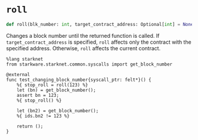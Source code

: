 # `roll`

```python
def roll(blk_number: int, target_contract_address: Optional[int] = None) -> Callable[[], None]: ...
```

Changes a block number until the returned function is called. If `target_contract_address` is specified, `roll` affects only the contract with the specified address. Otherwise, `roll` affects the current contract.

```cairo title="Roll cheatcode changes the value returned by get_block_number"
%lang starknet
from starkware.starknet.common.syscalls import get_block_number

@external
func test_changing_block_number{syscall_ptr: felt*}() {
    %{ stop_roll = roll(123) %}
    let (bn) = get_block_number();
    assert bn = 123;
    %{ stop_roll() %}

    let (bn2) = get_block_number();
    %{ ids.bn2 != 123 %}

    return ();
}
```
